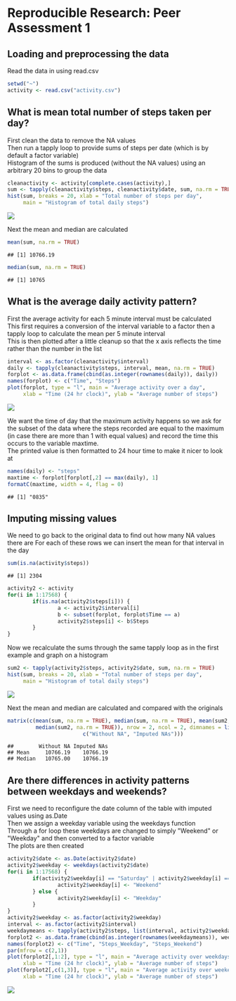 # Reproducible Research: Peer Assessment 1

## Loading and preprocessing the data
Read the data in using read.csv

```r
setwd("~")
activity <- read.csv("activity.csv")
```

## What is mean total number of steps taken per day?

First clean the data to remove the NA values  
Then run a tapply loop to provide sums of steps per date (which is by default a factor variable)  
Histogram of the sums is produced (without the NA values) using an arbitrary 20 bins to group the data


```r
cleanactivity <- activity[complete.cases(activity),]
sum <- tapply(cleanactivity$steps, cleanactivity$date, sum, na.rm = TRUE)
hist(sum, breaks = 20, xlab = "Total number of steps per day", 
     main = "Histogram of total daily steps")
```

![](PA1_template_files/figure-html/sum-1.png) 

Next the mean and median are calculated

```r
mean(sum, na.rm = TRUE)
```

```
## [1] 10766.19
```

```r
median(sum, na.rm = TRUE)
```

```
## [1] 10765
```

## What is the average daily activity pattern?
First the average activity for each 5 minute interval must be calculated  
This first requires a conversion of the interval variable to a factor then a tapply loop to calculate the mean per 5 minute interval  
This is then plotted after a little cleanup so that the x axis reflects the time rather than the number in the list

```r
interval <- as.factor(cleanactivity$interval)
daily <- tapply(cleanactivity$steps, interval, mean, na.rm = TRUE)
forplot <- as.data.frame(cbind(as.integer(rownames(daily)), daily))
names(forplot) <- c("Time", "Steps")
plot(forplot, type = "l", main = "Average activity over a day", 
     xlab = "Time (24 hr clock)", ylab = "Average number of steps")
```

![](PA1_template_files/figure-html/daily-1.png) 

We want the time of day that the maximum activity happens so we ask for the subset of the data where the steps recorded are equal to the maximum (in case there are more than 1 with equal values) and record the time this occurs to the variable maxtime.  
The printed value is then formatted to 24 hour time to make it nicer to look at

```r
names(daily) <- "steps"
maxtime <- forplot[forplot[,2] == max(daily), 1]
formatC(maxtime, width = 4, flag = 0)
```

```
## [1] "0835"
```

## Imputing missing values

We need to go back to the original data to find out how many NA values there are
For each of these rows we can insert the mean for that interval in the day

```r
sum(is.na(activity$steps))
```

```
## [1] 2304
```

```r
activity2 <- activity
for(i in 1:17568) {
        if(is.na(activity2$steps[i])) {
                a <- activity2$interval[i]
                b <- subset(forplot, forplot$Time == a)
                activity2$steps[i] <- b$Steps
        }
}
```
Now we recalculate the sums through the same tapply loop as in the first example and graph on a histogram

```r
sum2 <- tapply(activity2$steps, activity2$date, sum, na.rm = TRUE)
hist(sum, breaks = 20, xlab = "Total number of steps per day", 
     main = "Histogram of total daily steps")
```

![](PA1_template_files/figure-html/sum2-1.png) 

Next the mean and median are calculated and compared with the originals

```r
matrix(c(mean(sum, na.rm = TRUE), median(sum, na.rm = TRUE), mean(sum2, na.rm = TRUE), 
         median(sum2, na.rm = TRUE)), nrow = 2, ncol = 2, dimnames = list(c("Mean", "Median"), 
                        c("Without NA", "Imputed NAs")))
```

```
##        Without NA Imputed NAs
## Mean     10766.19    10766.19
## Median   10765.00    10766.19
```

## Are there differences in activity patterns between weekdays and weekends?

First we need to reconfigure the date column of the table with imputed values using as.Date  
Then we assign a weekday variable using the weekdays function  
Through a for loop these weekdays are changed to simply "Weekend" or "Weekday" and then converted to a factor variable  
The plots are then created


```r
activity2$date <- as.Date(activity2$date)
activity2$weekday <- weekdays(activity2$date)
for(i in 1:17568) {
        if(activity2$weekday[i] == "Saturday" | activity2$weekday[i] == "Sunday") {
                activity2$weekday[i] <- "Weekend"
        } else {
                activity2$weekday[i] <- "Weekday"
        }
}
activity2$weekday <- as.factor(activity2$weekday)
interval <- as.factor(activity2$interval)
weekdaymeans <- tapply(activity2$steps, list(interval, activity2$weekday), mean, na.rm = TRUE)
forplot2 <- as.data.frame(cbind(as.integer(rownames(weekdaymeans)), weekdaymeans))
names(forplot2) <- c("Time", "Steps_Weekday", "Steps_Weekend")
par(mfrow = c(2,1))
plot(forplot2[,1:2], type = "l", main = "Average activity over weekdays", 
     xlab = "Time (24 hr clock)", ylab = "Average number of steps")
plot(forplot2[,c(1,3)], type = "l", main = "Average activity over weekends", 
     xlab = "Time (24 hr clock)", ylab = "Average number of steps")
```

![](PA1_template_files/figure-html/Weekday-1.png) 
